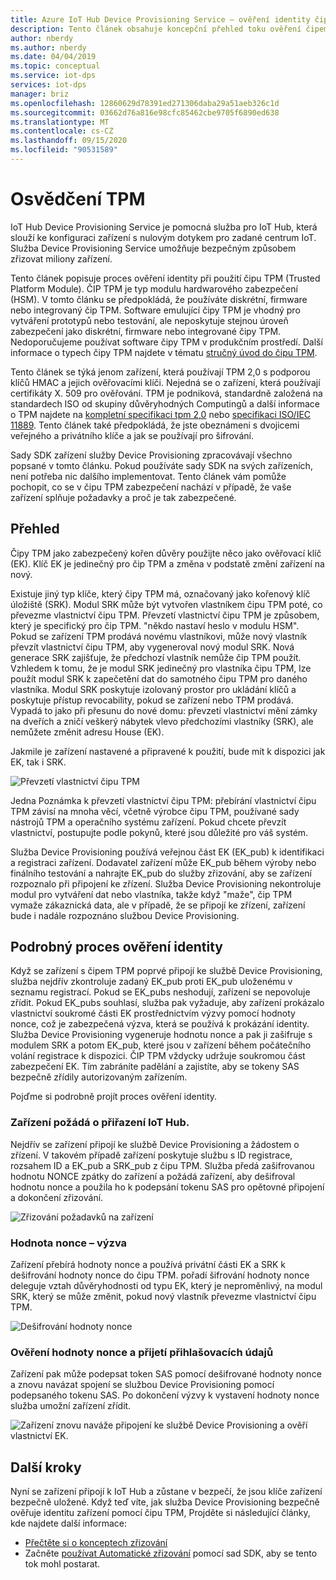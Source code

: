 ```yaml
---
title: Azure IoT Hub Device Provisioning Service – ověření identity čipem TPM
description: Tento článek obsahuje koncepční přehled toku ověření čipem TPM pomocí služby IoT Device Provisioning (DPS).
author: nberdy
ms.author: nberdy
ms.date: 04/04/2019
ms.topic: conceptual
ms.service: iot-dps
services: iot-dps
manager: briz
ms.openlocfilehash: 12860629d78391ed271306daba29a51aeb326c1d
ms.sourcegitcommit: 03662d76a816e98cfc85462cbe9705f6890ed638
ms.translationtype: MT
ms.contentlocale: cs-CZ
ms.lasthandoff: 09/15/2020
ms.locfileid: "90531589"
---
```

# <a name="tpm-attestation"></a>Osvědčení TPM

IoT Hub Device Provisioning Service je pomocná služba pro IoT Hub, která slouží ke konfiguraci zařízení s nulovým dotykem pro zadané centrum IoT. Služba Device Provisioning Service umožňuje bezpečným způsobem zřizovat miliony zařízení.

Tento článek popisuje proces ověření identity při použití čipu TPM (Trusted Platform Module). ČIP TPM je typ modulu hardwarového zabezpečení (HSM). V tomto článku se předpokládá, že používáte diskrétní, firmware nebo integrovaný čip TPM. Software emulující čipy TPM je vhodný pro vytváření prototypů nebo testování, ale neposkytuje stejnou úroveň zabezpečení jako diskrétní, firmware nebo integrované čipy TPM. Nedoporučujeme používat software čipy TPM v produkčním prostředí. Další informace o typech čipy TPM najdete v tématu [stručný úvod do čipu TPM](https://trustedcomputinggroup.org/wp-content/uploads/TPM-2.0-A-Brief-Introduction.pdf).

Tento článek se týká jenom zařízení, která používají TPM 2,0 s podporou klíčů HMAC a jejich ověřovacími klíči. Nejedná se o zařízení, která používají certifikáty X. 509 pro ověřování. TPM je podniková, standardně založená na standardech ISO od skupiny důvěryhodných Computingů a další informace o TPM najdete na [kompletní specifikaci tpm 2,0](https://trustedcomputinggroup.org/tpm-library-specification/) nebo [specifikaci ISO/IEC 11889](https://www.iso.org/standard/66510.html). Tento článek také předpokládá, že jste obeznámeni s dvojicemi veřejného a privátního klíče a jak se používají pro šifrování.

Sady SDK zařízení služby Device Provisioning zpracovávají všechno popsané v tomto článku. Pokud používáte sady SDK na svých zařízeních, není potřeba nic dalšího implementovat. Tento článek vám pomůže pochopit, co se v čipu TPM zabezpečení nachází v případě, že vaše zařízení splňuje požadavky a proč je tak zabezpečené.

## <a name="overview"></a>Přehled

Čipy TPM jako zabezpečený kořen důvěry použijte něco jako ověřovací klíč (EK). Klíč EK je jedinečný pro čip TPM a změna v podstatě změní zařízení na nový.

Existuje jiný typ klíče, který čipy TPM má, označovaný jako kořenový klíč úložiště (SRK). Modul SRK může být vytvořen vlastníkem čipu TPM poté, co převezme vlastnictví čipu TPM. Převzetí vlastnictví čipu TPM je způsobem, který je specifický pro čip TPM. "někdo nastaví heslo v modulu HSM". Pokud se zařízení TPM prodává novému vlastníkovi, může nový vlastník převzít vlastnictví čipu TPM, aby vygeneroval nový modul SRK. Nová generace SRK zajišťuje, že předchozí vlastník nemůže čip TPM použít. Vzhledem k tomu, že je modul SRK jedinečný pro vlastníka čipu TPM, lze použít modul SRK k zapečetění dat do samotného čipu TPM pro daného vlastníka. Modul SRK poskytuje izolovaný prostor pro ukládání klíčů a poskytuje přístup revocability, pokud se zařízení nebo TPM prodává. Vypadá to jako při přesunu do nové domu: převzetí vlastnictví mění zámky na dveřích a zničí veškerý nábytek vlevo předchozími vlastníky (SRK), ale nemůžete změnit adresu House (EK).

Jakmile je zařízení nastavené a připravené k použití, bude mít k dispozici jak EK, tak i SRK.

![Převzetí vlastnictví čipu TPM](./media/concepts-tpm-attestation/tpm-ownership.png)

Jedna Poznámka k převzetí vlastnictví čipu TPM: přebírání vlastnictví čipu TPM závisí na mnoha věcí, včetně výrobce čipu TPM, používané sady nástrojů TPM a operačního systému zařízení. Pokud chcete převzít vlastnictví, postupujte podle pokynů, které jsou důležité pro váš systém.

Služba Device Provisioning používá veřejnou část EK (EK_pub) k identifikaci a registraci zařízení. Dodavatel zařízení může EK_pub během výroby nebo finálního testování a nahrajte EK_pub do služby zřizování, aby se zařízení rozpoznalo při připojení ke zřízení. Služba Device Provisioning nekontroluje modul pro vytváření dat nebo vlastníka, takže když "maže", čip TPM vymaže zákaznická data, ale v případě, že se připojí ke zřízení, zařízení bude i nadále rozpoznáno službou Device Provisioning.

## <a name="detailed-attestation-process"></a>Podrobný proces ověření identity

Když se zařízení s čipem TPM poprvé připojí ke službě Device Provisioning, služba nejdřív zkontroluje zadaný EK_pub proti EK_pub uloženému v seznamu registrací. Pokud se EK_pubs neshodují, zařízení se nepovoluje zřídit. Pokud EK_pubs souhlasí, služba pak vyžaduje, aby zařízení prokázalo vlastnictví soukromé části EK prostřednictvím výzvy pomocí hodnoty nonce, což je zabezpečená výzva, která se používá k prokázání identity. Služba Device Provisioning vygeneruje hodnotu nonce a pak ji zašifruje s modulem SRK a potom EK_pub, které jsou v zařízení během počátečního volání registrace k dispozici. ČIP TPM vždycky udržuje soukromou část zabezpečení EK. Tím zabráníte padělání a zajistíte, aby se tokeny SAS bezpečně zřídily autorizovaným zařízením.

Pojďme si podrobně projít proces ověření identity.

### <a name="device-requests-an-iot-hub-assignment"></a>Zařízení požádá o přiřazení IoT Hub.

Nejdřív se zařízení připojí ke službě Device Provisioning a žádostem o zřízení. V takovém případě zařízení poskytuje službu s ID registrace, rozsahem ID a EK_pub a SRK_pub z čipu TPM. Služba předá zašifrovanou hodnotu NONCE zpátky do zařízení a požádá zařízení, aby dešifroval hodnotu nonce a použila ho k podepsání tokenu SAS pro opětovné připojení a dokončení zřizování.

![Zřizování požadavků na zařízení](./media/concepts-tpm-attestation/step-one-request-provisioning.png)

### <a name="nonce-challenge"></a>Hodnota nonce – výzva

Zařízení přebírá hodnoty nonce a používá privátní části EK a SRK k dešifrování hodnoty nonce do čipu TPM. pořadí šifrování hodnoty nonce deleguje vztah důvěryhodnosti od typu EK, který je neproměnlivý, na modul SRK, který se může změnit, pokud nový vlastník převezme vlastnictví čipu TPM.

![Dešifrování hodnoty nonce](./media/concepts-tpm-attestation/step-two-nonce.png)

### <a name="validate-the-nonce-and-receive-credentials"></a>Ověření hodnoty nonce a přijetí přihlašovacích údajů

Zařízení pak může podepsat token SAS pomocí dešifrované hodnoty nonce a znovu navázat spojení se službou Device Provisioning pomocí podepsaného tokenu SAS. Po dokončení výzvy k vystavení hodnoty nonce služba umožní zařízení zřídit.

![Zařízení znovu naváže připojení ke službě Device Provisioning a ověří vlastnictví EK.](./media/concepts-tpm-attestation/step-three-validation.png)

## <a name="next-steps"></a>Další kroky

Nyní se zařízení připojí k IoT Hub a zůstane v bezpečí, že jsou klíče zařízení bezpečně uložené. Když teď víte, jak služba Device Provisioning bezpečně ověřuje identitu zařízení pomocí čipu TPM, Projděte si následující články, kde najdete další informace:

* [Přečtěte si o konceptech zřizování](about-iot-dps.md#provisioning-process)
* Začněte [používat Automatické zřizování](./quick-setup-auto-provision.md) pomocí sad SDK, aby se tento tok mohl postarat.
